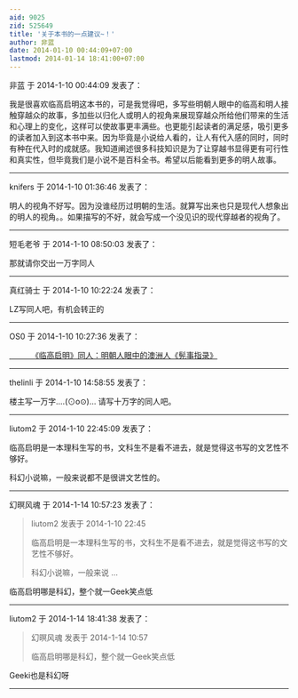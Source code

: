 ```yaml
---
aid: 9025
zid: 525649
title: '关于本书的一点建议~！'
author: 非蓝
date: 2014-01-10 00:44:09+07:00
lastmod: 2014-01-14 18:41:00+07:00
---
```


非蓝 于 2014-1-10 00:44:09 发表了：

我是很喜欢临高启明这本书的，可是我觉得吧，多写些明朝人眼中的临高和明人接触穿越众的故事，多加些以归化人或明人的视角来展现穿越众所给他们带来的生活和心理上的变化，这样可以使故事更丰满些。也更能引起读者的满足感，吸引更多的读者加入到这本书中来。因为毕竟是小说给人看的，让人有代入感的同时，同时有种在代入时的成就感。我知道阐述很多科技知识是为了让穿越书显得更有可行性和真实性，但毕竟我们是小说不是百科全书。希望以后能看到更多的明人故事。

---------

knifers 于 2014-1-10 01:36:46 发表了：

明人的视角不好写。因为没谁经历过明朝的生活。就算写出来也只是现代人想象出的明人的视角。。如果描写的不好，就会写成一个没见识的现代穿越者的视角了。

---------

短毛老爷 于 2014-1-10 08:50:03 发表了：

那就请你交出一万字同人

---------

真红骑士 于 2014-1-10 10:22:24 发表了：

LZ写同人吧，有机会转正的

---------

OS0 于 2014-1-10 10:27:36 发表了：

[           《临高启明》同人：明朝人眼中的澳洲人《髡事指录》](http://bbs.cctvdream.com.cn/forum.php?mod=viewthread&tid=5448&extra=page%3D1%26filter%3Ddigest%26digest%3D1)

---------

thelinli 于 2014-1-10 14:58:55 发表了：

楼主写一万字....(⊙o⊙)… 请写十万字的同人吧。

---------

liutom2 于 2014-1-10 22:45:09 发表了：

临高启明是一本理科生写的书，文科生不是看不进去，就是觉得这书写的文艺性不够好。

科幻小说嘛，一般来说都不是很讲文艺性的。

---------

幻暝风魂 于 2014-1-14 10:57:23 发表了：

> liutom2 发表于 2014-1-10 22:45
> 
> 临高启明是一本理科生写的书，文科生不是看不进去，就是觉得这书写的文艺性不够好。
> 
> 科幻小说嘛，一般来说 ...



临高启明哪是科幻，整个就一Geek笑点低

---------

liutom2 于 2014-1-14 18:41:38 发表了：

> 幻暝风魂 发表于 2014-1-14 10:57
> 
> 临高启明哪是科幻，整个就一Geek笑点低



Geeki也是科幻呀

---------

